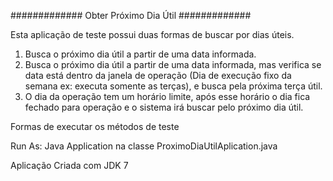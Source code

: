 ############# Obter Próximo Dia Útil #############

Esta aplicação de teste possui duas formas de buscar por dias úteis.

1. Busca o próximo dia útil a partir de uma data informada.
2. Busca o próximo dia útil a partir de uma data informada, mas verifica se data está dentro da janela de operação (Dia de execução fixo da semana ex: executa somente as terças), e busca pela próxima terça útil.
3. O dia da operação tem um horário limite, após esse horário o dia fica fechado para operação e o sistema irá buscar pelo próximo dia útil.

Formas de executar os métodos de teste

Run As: Java Application na classe ProximoDiaUtilAplication.java

Aplicação Criada com JDK 7

